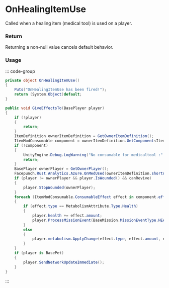 # OnHealingItemUse
<Badge type="info" text="Item"/><Badge type="danger" text="Carbon Compatible"/><Badge type="warning" text="Oxide Compatible"/>
Called when a healing item (medical tool) is used on a player.

### Return
Returning a non-null value cancels default behavior.

### Usage
::: code-group
```csharp [Example]
private object OnHealingItemUse()
{
	Puts("OnHealingItemUse has been fired!");
	return (System.Object)default;
}
```
```csharp [Source — Assembly-CSharp @ MedicalTool]
public void GiveEffectsTo(BasePlayer player)
{
	if (!player)
	{
		return;
	}
	ItemDefinition ownerItemDefinition = GetOwnerItemDefinition();
	ItemModConsumable component = ownerItemDefinition.GetComponent<ItemModConsumable>();
	if (!component)
	{
		UnityEngine.Debug.LogWarning("No consumable for medicaltool :" + base.name);
		return;
	}
	BasePlayer ownerPlayer = GetOwnerPlayer();
	Facepunch.Rust.Analytics.Azure.OnMedUsed(ownerItemDefinition.shortname, ownerPlayer, player);
	if (player != ownerPlayer && player.IsWounded() && canRevive)
	{
		player.StopWounded(ownerPlayer);
	}
	foreach (ItemModConsumable.ConsumableEffect effect in component.effects)
	{
		if (effect.type == MetabolismAttribute.Type.Health)
		{
			player.health += effect.amount;
			player.ProcessMissionEvent(BaseMission.MissionEventType.HEAL, prefabID, effect.amount);
		}
		else
		{
			player.metabolism.ApplyChange(effect.type, effect.amount, effect.time);
		}
	}
	if (player is BasePet)
	{
		player.SendNetworkUpdateImmediate();
	}
}

```
:::
